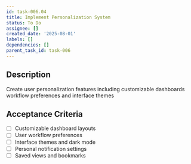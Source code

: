```yaml
---
id: task-006.04
title: Implement Personalization System
status: To Do
assignee: []
created_date: '2025-08-01'
labels: []
dependencies: []
parent_task_id: task-006
---
```


## Description

Create user personalization features including customizable dashboards workflow preferences and interface themes

## Acceptance Criteria

- [ ] Customizable dashboard layouts
- [ ] User workflow preferences
- [ ] Interface themes and dark mode
- [ ] Personal notification settings
- [ ] Saved views and bookmarks
